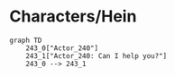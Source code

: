 # Characters/Hein


```mermaid
graph TD
    243_0["Actor_240"]
    243_1["Actor_240: Can I help you?"]
    243_0 --> 243_1
```
